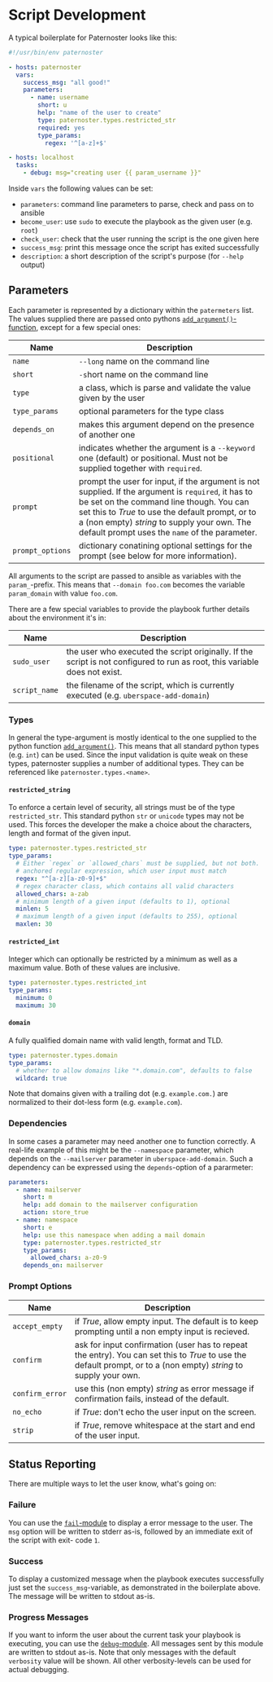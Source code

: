 # Script Development

A typical boilerplate for Paternoster looks like this:

```yml
#!/usr/bin/env paternoster

- hosts: paternoster
  vars:
    success_msg: "all good!"
    parameters:
      - name: username
        short: u
        help: "name of the user to create"
        type: paternoster.types.restricted_str
        required: yes
        type_params:
          regex: '^[a-z]+$'

- hosts: localhost
  tasks:
    - debug: msg="creating user {{ param_username }}"
```

Inside `vars` the following values can be set:

* `parameters`: command line parameters to parse, check and pass on to ansible
* `become_user`: use `sudo` to execute the playbook as the given user (e.g. `root`)
* `check_user`: check that the user running the script is the one given here
* `success_msg`: print this message once the script has exited successfully
* `description`: a short description of the script's purpose (for `--help` output)

## Parameters

Each parameter is represented by a dictionary within the `patermeters` list.
The values supplied there are passed onto pythons [`add_argument()`-function](https://docs.python.org/2/library/argparse.html#the-add-argument-method),
except for a few special ones:

| Name | Description |
| ---- | ----------- |
| `name` | `--long` name on the command line |
| `short` | `-s`hort name on the command line |
| `type` | a class, which is parse and validate the value given by the user |
| `type_params` | optional parameters for the type class |
| `depends_on` | makes this argument depend on the presence of another one |
| `positional` | indicates whether the argument is a `--keyword` one (default) or positional. Must not be supplied together with `required`. |
| `prompt` | prompt the user for input, if the argument is not supplied. If the argument is `required`, it has to be set on the command line though. You can set this to _True_ to use the default prompt, or to a (non empty) _string_ to supply your own. The default prompt uses the `name` of the parameter. |
| `prompt_options` | dictionary conatining optional settings for the prompt (see below for more information). |

All arguments to the script are passed to ansible as variables with the
`param_`-prefix. This means that `--domain foo.com` becomes the variable
`param_domain` with value `foo.com`.

There are a few special variables to provide the playbook further
details about the environment it's in:

| Name | Description |
| ---- | ----------- |
| `sudo_user` | the user who executed the script originally. If the script is not configured to run as root, this variable does not exist. |
| `script_name` | the filename of the script, which is currently executed (e.g. `uberspace-add-domain`) |

### Types

In general the type-argument is mostly identical to the one supplied to
the python function [`add_argument()`](https://docs.python.org/2/library/argparse.html#type).
This means that all standard python types (e.g. `int`) can be used. Since
the input validation is quite weak on these types, paternoster supplies
a number of additional types. They can be referenced like `paternoster.types.<name>`.

#### `restricted_string`

To enforce a certain level of security, all strings must be of the type
`restricted_str`. This standard python `str` or `unicode` types may not
be used. This forces the developer the make a choice about the characters,
length and format of the given input.

```yml
type: paternoster.types.restricted_str
type_params:
  # Either `regex` or `allowed_chars` must be supplied, but not both.
  # anchored regular expression, which user input must match
  regex: "^[a-z][a-z0-9]+$"
  # regex character class, which contains all valid characters
  allowed_chars: a-zab
  # minimum length of a given input (defaults to 1), optional
  minlen: 5
  # maximum length of a given input (defaults to 255), optional
  maxlen: 30
```

#### `restricted_int`

Integer which can optionally be restricted by a minimum as well as a maximum
value. Both of these values are inclusive.

```yml
type: paternoster.types.restricted_int
type_params:
  minimum: 0
  maximum: 30
```

#### `domain`

A fully qualified domain name with valid length, format and TLD.

```yml
type: paternoster.types.domain
type_params:
  # whether to allow domains like "*.domain.com", defaults to false
  wildcard: true
```

Note that domains given with a trailing dot (e.g. `example.com.`) are normalized
to their dot-less form (e.g. `example.com`).

### Dependencies

In some cases a parameter may need another one to function correctly. A
real-life example of this might be the `--namespace` parameter, which
depends on the `--mailserver` parameter in `uberspace-add-domain`. Such
a dependency can be expressed using the `depends`-option of a pararmeter:

```yml
parameters:
  - name: mailserver
    short: m
    help: add domain to the mailserver configuration
    action: store_true
  - name: namespace
    short: e
    help: use this namespace when adding a mail domain
    type: paternoster.types.restricted_str
    type_params:
      allowed_chars: a-z0-9
    depends_on: mailserver
```

### Prompt Options

| Name | Description |
| ---- | ----------- |
| `accept_empty` | if _True_, allow empty input. The default is to keep prompting until a non empty input is recieved. |
| `confirm` | ask for input confirmation (user has to repeat the entry). You can set this to _True_ to use the default prompt, or to a (non empty) _string_ to supply your own.
| `confirm_error` | use this (non empty) _string_ as error message if confirmation fails, instead of the default. |
| `no_echo` | if _True_: don't echo the user input on the screen. |
| `strip` | if _True_, remove whitespace at the start and end of the user input. |

## Status Reporting

There are multiple ways to let the user know, what's going on:

### Failure

You can use the [`fail`-module](http://docs.ansible.com/ansible/fail_module.html)
to display a error message to the user. The `msg` option will be written
to stderr as-is, followed by an immediate exit of the script with exit-
code `1`.

### Success

To display a customized message when the playbook executes successfully
just set the `success_msg`-variable, as demonstrated in the boilerplate above.
The message will be written to stdout as-is.

### Progress Messages

If you want to inform the user about the current task your playbook is
executing, you can use the [`debug`-module](http://docs.ansible.com/ansible/debug_module.html).
All messages sent by this module are written to stdout as-is. Note that
only messages with the default `verbosity` value will be shown. All
other verbosity-levels can be used for actual debugging.
